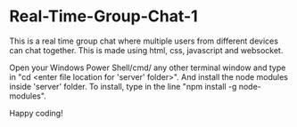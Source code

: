 # Real-Time-Group-Chat-1
This is a real time group chat where multiple users from different devices can chat together. This is made using html, css, javascript and websocket.


Open your Windows Power Shell/cmd/ any other terminal window and type in "cd <enter file location for 'server' folder>". And install the node modules inside 'server' folder. To install, type in the line "npm install -g node-modules".

Happy coding!
